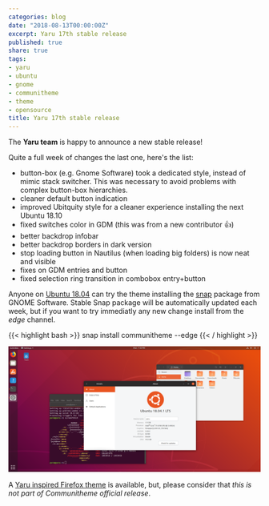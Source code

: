 ```yaml
---
categories: blog
date: "2018-08-13T00:00:00Z"
excerpt: Yaru 17th stable release
published: true
share: true
tags:
- yaru
- ubuntu
- gnome
- communitheme
- theme
- opensource
title: Yaru 17th stable release
---
```


The **Yaru team** is happy to announce a new stable release!

Quite a full week of changes the last one, here's the list:

- button-box (e.g. Gnome Software) took a dedicated style, instead of mimic stack switcher. This was necessary to avoid problems with complex button-box hierarchies.
- cleaner default button indication
- improved Ubitquity style for a cleaner experience installing the next Ubuntu 18.10
- fixed switches color in GDM (this was from a new contributor :+1:)
- better backdrop infobar
- better backdrop borders in dark version
- stop loading button in Nautilus (when loading big folders) is now neat and visible
- fixes on GDM entries and button
- fixed selection ring transition in combobox entry+button


Anyone on [Ubuntu 18.04](https://www.ubuntu.com/download/desktop) can try the theme installing the [snap](https://snapcraft.io/communitheme) package from GNOME Software.
Stable Snap package will be automatically updated each week, but if you want to try immediatly any new change install from the *edge* channel.

{{< highlight bash >}}
snap install communitheme --edge
{{< / highlight >}}

![yaru-release-pic](/images/ubuntu-yaru.png)


A [Yaru inspired Firefox theme](https://color.firefox.com/?theme=XQAAAALtAAAAAAAAAABBKYhm849SCiazH1KEGccwS-xNVAWBveAusLC2VAlvlSjJ6UJSeqAgCYbdwa_-rV70IROd68eEot6ey6DBD6clRBXp1e7Wbm3jkhhZsTB6iGtxUNA9rD_f7WkYu4v4RFB_XR74DFyPAFWYVQkUMNbL2Mo2sQa9jDMc35kqQOoJm4_aT6Dkc9xrEV6O_-5hkDwOlMzIcFLFRtRxRaGEyH-y4Be72Vgc9j_f_vkOgA) is available, but, please consider that *this is not part of Communitheme official release*.

